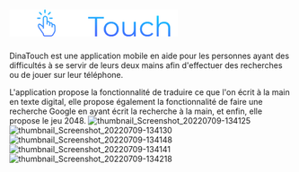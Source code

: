 # <img src="./app/src/main/res/drawable/logo.png" alt="logo" width="300"/>

DinaTouch est une application mobile en aide pour les personnes ayant des difficultés à se servir de leurs deux mains afin d'effectuer des recherches ou de jouer sur leur téléphone.

L'application propose la fonctionnalité de traduire ce que l'on écrit à la main en texte digital, elle propose également la fonctionnalité de faire une recherche Google en ayant écrit la recherche à la main, et enfin, elle propose le jeu 2048.
![thumbnail_Screenshot_20220709-134125](https://user-images.githubusercontent.com/88936472/178104448-96ce2554-1f12-44e8-944f-71628852eedb.jpg)
![thumbnail_Screenshot_20220709-134130](https://user-images.githubusercontent.com/88936472/178104451-c6f2f3a9-502b-438f-aff0-f0382c7c8952.jpg)
![thumbnail_Screenshot_20220709-134148](https://user-images.githubusercontent.com/88936472/178104467-7d9fa689-973b-4c17-b15f-b9cfdbfd0502.jpg)
![thumbnail_Screenshot_20220709-134141](https://user-images.githubusercontent.com/88936472/178104472-0ac32ee1-a3e0-4abc-ad63-a5875f283703.jpg)
![thumbnail_Screenshot_20220709-134218](https://user-images.githubusercontent.com/88936472/178104479-38337f2d-0769-4fa5-91e4-78a6698595d7.jpg)
